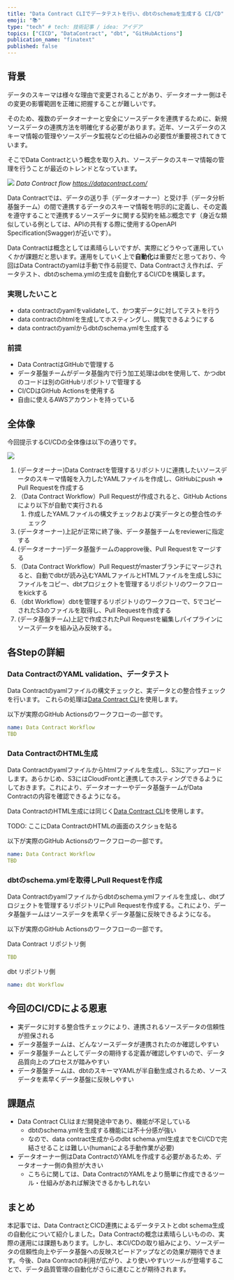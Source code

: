 ```yaml
---
title: "Data Contract CLIでデータテストを行い、dbtのschemaを生成する CI/CD"
emoji: "📚"
type: "tech" # tech: 技術記事 / idea: アイデア
topics: ["CICD", "DataContract", "dbt", "GitHubActions"]
publication_name: "finatext"
published: false
---
```


## 背景
データのスキーマは様々な理由で変更されることがあり、データオーナー側はその変更の影響範囲を正確に把握することが難しいです。

そのため、複数のデータオーナーと安全にソースデータを連携するために、新規ソースデータの連携方法を明確化する必要があります。近年、ソースデータのスキーマ情報の管理やソースデータ監視などの仕組みの必要性が重要視されてきています。

そこでData Contractという概念を取り入れ、ソースデータのスキーマ情報の管理を行うことが最近のトレンドとなっています。

![](https://storage.googleapis.com/zenn-user-upload/1eff97b6177d-20241215.png)
*Data Contract flow https://datacontract.com/*

Data Contractでは、データの送り手（データオーナー）と受け手（データ分析基盤チーム）の間で連携するデータのスキーマ情報を明示的に定義し、その定義を遵守することで連携するソースデータに関する契約を結ぶ概念です（身近な類似している例としては、APIの共有する際に使用するOpenAPI Specification(Swagger)が近いです）。

Data Contractは概念としては素晴らしいですが、実際にどうやって運用していくかが課題だと思います。運用をしていく上で**自動化**は重要だと思っており、今回はData Contractのyamlは手動で作る前提で、Data Contractさえ作れば、データテスト、dbtのschema.ymlの生成を自動化するCI/CDを構築します。

### 実現したいこと
- data contractのyamlをvalidateして、かつ実データに対してテストを行う
- data contractのhtmlを生成してホスティングし、閲覧できるようにする
- data contractのyamlからdbtのschema.ymlを生成する

### 前提
- Data ContractはGitHubで管理する
- データ基盤チームがデータ基盤内で行う加工処理はdbtを使用して、かつdbtのコードは別のGitHubリポジトリで管理する
- CI/CDはGitHub Actionsを使用する
- 自由に使えるAWSアカウントを持っている

## 全体像
今回提示するCI/CDの全体像は以下の通りです。

![](https://storage.googleapis.com/zenn-user-upload/85febb2f06db-20241214.png)

1. (データオーナー)Data Contractを管理するリポジトリに連携したいソースデータのスキーマ情報を入力したYAMLファイルを作成し、GitHubにpush ⇒ Pull Requestを作成する
2. （Data Contract Workflow）Pull Requestが作成されると、GitHub Actionsにより以下が自動で実行される
    1. 作成したYAMLファイルの構文チェックおよび実データとの整合性のチェック
3. (データオーナー)上記が正常に終了後、データ基盤チームをreviewerに指定する
4. (データオーナー)データ基盤チームのapprove後、Pull Requestをマージする
5. （Data Contract Workflow）Pull Requestがmasterブランチにマージされると、自動でdbtが読み込むYAMLファイルとHTMLファイルを生成しS3にファイルをコピー、dbtプロジェクトを管理するリポジトリのワークフローをkickする
6. （dbt Workflow）dbtを管理するリポジトリのワークフローで、5でコピーされたS3のファイルを取得し、Pull Requestを作成する
7. (データ基盤チーム)上記で作成されたPull Requestを編集しパイプラインにソースデータを組み込み反映する。

## 各Stepの詳細

### Data ContractのYAML validation、データテスト
Data Contractのyamlファイルの構文チェックと、実データとの整合性チェックを行います。
これらの処理は[Data Contract CLI](https://github.com/datacontract/datacontract-cli)を使用します。

以下が実際のGitHub Actionsのワークフローの一部です。

```yaml
name: Data Contract Workflow
TBD
```

### Data ContractのHTML生成
Data Contractのyamlファイルからhtmlファイルを生成し、S3にアップロードします。あらかじめ、S3にはCloudFrontと連携してホスティングできるようにしておきます。これにより、データオーナーやデータ基盤チームがData Contractの内容を確認できるようになる。

Data ContractのHTML生成には同じく[Data Contract CLI](https://github.com/datacontract/datacontract-cli)を使用します。

TODO: ここにData ContractのHTMLの画面のスクショを貼る

以下が実際のGitHub Actionsのワークフローの一部です。

```yaml
name: Data Contract Workflow
TBD
```


### dbtのschema.ymlを取得しPull Requestを作成
Data Contractのyamlファイルからdbtのschema.ymlファイルを生成し、dbtプロジェクトを管理するリポジトリにPull Requestを作成する。これにより、データ基盤チームはソースデータを素早くデータ基盤に反映できるようになる。

以下が実際のGitHub Actionsのワークフローの一部です。

Data Contract リポジトリ側
```yaml
TBD
```

dbt リポジトリ側
```yaml
name: dbt Workflow
```

## 今回のCI/CDによる恩恵
- 実データに対する整合性チェックにより、連携されるソースデータの信頼性が担保される
- データ基盤チームは、どんなソースデータが連携されたのか確認しやすい
- データ基盤チームとしてデータの期待する定義が確認しやすいので、データ品質向上のプロセスが踏みやすい
- データ基盤チームは、dbtのスキーマYAMLが半自動生成されるため、ソースデータを素早くデータ基盤に反映しやすい

## 課題点
- Data Contract CLIはまだ開発途中であり、機能が不足している
  - dbtのschema.ymlを生成する機能には不十分感が強い
  - なので、data contract生成からのdbt schema.yml生成までをCI/CDで完結させることは難しい(humanによる手動作業が必要)
- データオーナー側はData ContractのYAMLを作成する必要があるため、データオーナー側の負担が大きい
  - こちらに関しては、Data ContractのYAMLをより簡単に作成できるツール・仕組みがあれば解決できるかもしれない


## まとめ
本記事では、Data ContractとCICD連携によるデータテストとdbt schema生成の自動化について紹介しました。Data Contractの概念は素晴らしいものの、実際の運用には課題もあります。しかし、本CI/CDの取り組みにより、ソースデータの信頼性向上やデータ基盤への反映スピードアップなどの効果が期待できます。今後、Data Contractの利用が広がり、より使いやすいツールが登場することで、データ品質管理の自動化がさらに進むことが期待されます。

